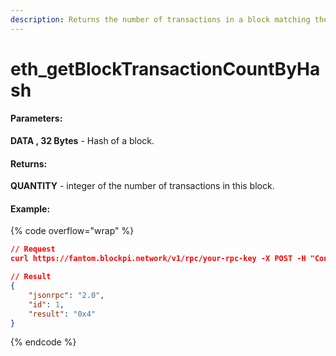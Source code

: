 ```yaml
---
description: Returns the number of transactions in a block matching the given block number.
---
```


# eth\_getBlockTransactionCountByHash

#### **Parameters:**

**DATA , 32 Bytes** - Hash of a block.

#### **Returns:**

**QUANTITY** - integer of the number of transactions in this block.

#### Example:

{% code overflow="wrap" %}
```json
// Request
curl https://fantom.blockpi.network/v1/rpc/your-rpc-key -X POST -H "Content-Type: application/json" --data '{"jsonrpc":"2.0","method":"eth_getBlockTransactionCountByHash","params":["0xa8d01d6d5e70cb3bd8cd423eaa11714b89adef041141e4ca31bcdc6879543b23"],"id":1}'

// Result
{
    "jsonrpc": "2.0",
    "id": 1,
    "result": "0x4"
}
```
{% endcode %}
